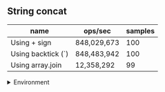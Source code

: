 ## String concat

|name|ops/sec|samples|
|-|-|-|
|Using + sign|848,029,673|100|
|Using backtick (`)|848,483,942|100|
|Using array.join|12,358,292|99|


<details>
<summary>Environment</summary>

* __Machine:__ linux x64 | 4 vCPUs | 7.6GB Mem
* __Run:__ Tue Nov 07 2023 23:42:48 GMT+0000 (Coordinated Universal Time)
</details>

<!--
{"environment":{"platform":"linux","arch":"x64","cpus":4,"totalMemory":7.6085662841796875},"benchmarks":[{"name":"Using + sign","opsSec":848029672.6499901,"samples":6},{"name":"Using backtick (`)","opsSec":848483941.7737613,"samples":8},{"name":"Using array.join","opsSec":12358291.689901778,"samples":7}]}-->
